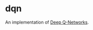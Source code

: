 # dqn
An implementation of [Deep Q-Networks](https://storage.googleapis.com/deepmind-media/dqn/DQNNaturePaper.pdf).
